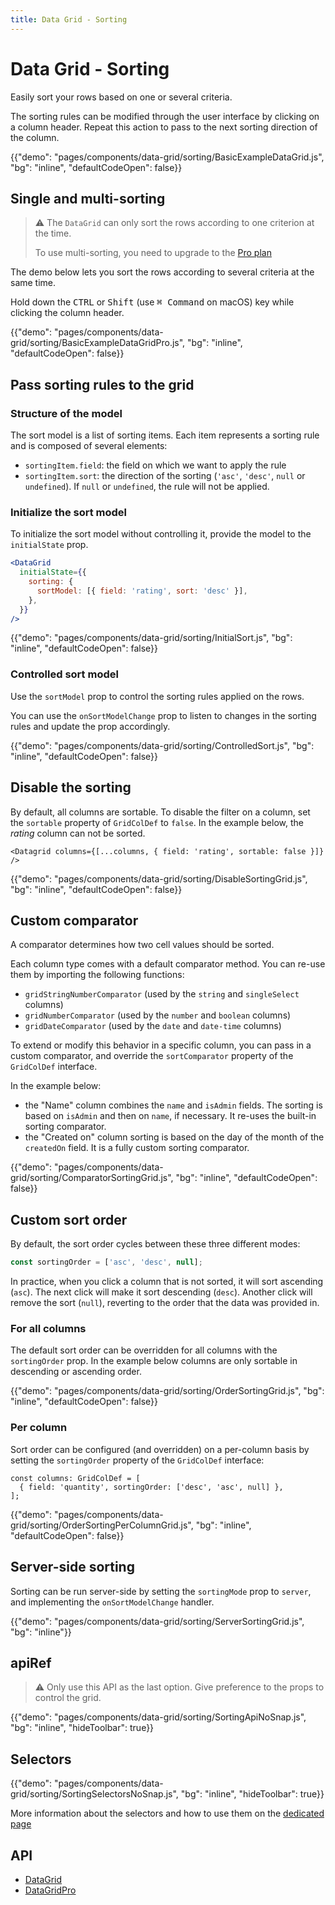 ```yaml
---
title: Data Grid - Sorting
---
```


# Data Grid - Sorting

<p class="description">Easily sort your rows based on one or several criteria.</p>

The sorting rules can be modified through the user interface by clicking on a column header.
Repeat this action to pass to the next sorting direction of the column.

{{"demo": "pages/components/data-grid/sorting/BasicExampleDataGrid.js", "bg": "inline", "defaultCodeOpen": false}}

## Single and multi-sorting

> ⚠️ The `DataGrid` can only sort the rows according to one criterion at the time.
>
> To use multi-sorting, you need to upgrade to the [Pro plan](https://mui.com/store/items/material-ui-pro/)

The demo below lets you sort the rows according to several criteria at the same time.

Hold down the <kbd class="key">CTRL</kbd> or <kbd class="key">Shift</kbd> (use <kbd class="key">⌘ Command</kbd> on macOS) key while clicking the column header.

{{"demo": "pages/components/data-grid/sorting/BasicExampleDataGridPro.js", "bg": "inline", "defaultCodeOpen": false}}

## Pass sorting rules to the grid

### Structure of the model

The sort model is a list of sorting items.
Each item represents a sorting rule and is composed of several elements:

- `sortingItem.field`: the field on which we want to apply the rule
- `sortingItem.sort`: the direction of the sorting (`'asc'`, `'desc'`, `null` or `undefined`). If `null` or `undefined`, the rule will not be applied.

### Initialize the sort model

To initialize the sort model without controlling it, provide the model to the `initialState` prop.

```jsx
<DataGrid
  initialState={{
    sorting: {
      sortModel: [{ field: 'rating', sort: 'desc' }],
    },
  }}
/>
```

{{"demo": "pages/components/data-grid/sorting/InitialSort.js", "bg": "inline", "defaultCodeOpen": false}}

### Controlled sort model

Use the `sortModel` prop to control the sorting rules applied on the rows.

You can use the `onSortModelChange` prop to listen to changes in the sorting rules and update the prop accordingly.

{{"demo": "pages/components/data-grid/sorting/ControlledSort.js", "bg": "inline", "defaultCodeOpen": false}}

## Disable the sorting

By default, all columns are sortable.
To disable the filter on a column, set the `sortable` property of `GridColDef` to `false`.
In the example below, the _rating_ column can not be sorted.

```tsx
<Datagrid columns={[...columns, { field: 'rating', sortable: false }]} />
```

{{"demo": "pages/components/data-grid/sorting/DisableSortingGrid.js", "bg": "inline", "defaultCodeOpen": false}}

## Custom comparator

A comparator determines how two cell values should be sorted.

Each column type comes with a default comparator method.
You can re-use them by importing the following functions:

- `gridStringNumberComparator` (used by the `string` and `singleSelect` columns)
- `gridNumberComparator` (used by the `number` and `boolean` columns)
- `gridDateComparator` (used by the `date` and `date-time` columns)

To extend or modify this behavior in a specific column, you can pass in a custom comparator, and override the `sortComparator` property of the `GridColDef` interface.

In the example below:

- the "Name" column combines the `name` and `isAdmin` fields. The sorting is based on `isAdmin` and then on `name`, if necessary. It re-uses the built-in sorting comparator.
- the "Created on" column sorting is based on the day of the month of the `createdOn` field. It is a fully custom sorting comparator.

{{"demo": "pages/components/data-grid/sorting/ComparatorSortingGrid.js", "bg": "inline", "defaultCodeOpen": false}}

## Custom sort order

By default, the sort order cycles between these three different modes:

```jsx
const sortingOrder = ['asc', 'desc', null];
```

In practice, when you click a column that is not sorted, it will sort ascending (`asc`).
The next click will make it sort descending (`desc`). Another click will remove the sort (`null`), reverting to the order that the data was provided in.

### For all columns

The default sort order can be overridden for all columns with the `sortingOrder` prop.
In the example below columns are only sortable in descending or ascending order.

{{"demo": "pages/components/data-grid/sorting/OrderSortingGrid.js", "bg": "inline", "defaultCodeOpen": false}}

### Per column

Sort order can be configured (and overridden) on a per-column basis by setting the `sortingOrder` property of the `GridColDef` interface:

```tsx
const columns: GridColDef = [
  { field: 'quantity', sortingOrder: ['desc', 'asc', null] },
];
```

{{"demo": "pages/components/data-grid/sorting/OrderSortingPerColumnGrid.js", "bg": "inline", "defaultCodeOpen": false}}

## Server-side sorting

Sorting can be run server-side by setting the `sortingMode` prop to `server`, and implementing the `onSortModelChange` handler.

{{"demo": "pages/components/data-grid/sorting/ServerSortingGrid.js", "bg": "inline"}}

## apiRef [<span class="plan-pro"></span>](https://mui.com/store/items/material-ui-pro/)

> ⚠️ Only use this API as the last option. Give preference to the props to control the grid.

{{"demo": "pages/components/data-grid/sorting/SortingApiNoSnap.js", "bg": "inline", "hideToolbar": true}}

## Selectors [<span class="plan-pro"></span>](https://mui.com/store/items/material-ui-pro/)

{{"demo": "pages/components/data-grid/sorting/SortingSelectorsNoSnap.js", "bg": "inline", "hideToolbar": true}}

More information about the selectors and how to use them on the [dedicated page](/components/data-grid/state#access-the-state)

## API

- [DataGrid](/api/data-grid/data-grid/)
- [DataGridPro](/api/data-grid/data-grid-pro/)
